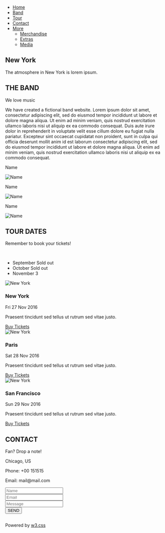 <!DOCTYPE html>
<html lang="en">
<head>
    <meta charset="UTF-8">
    <meta http-equiv="X-UA-Compatible" content="IE=edge">
    <meta name="viewport" content="width=device-width, initial-scale=1.0">
    <title>The Band</title>
    <link rel="stylesheet" href="/F8-The-Brand/assets/css/responsive.css">
    <link rel="stylesheet" href="/F8-The-Brand/assets/fonts/themify-icons/themify-icons.css">
    <link href='http://fonts.googleapis.com/css?family=Lato&subset=latin,latin-ext' rel='stylesheet' type='text/css'>
    <link rel="stylesheet" href="/assets/css/style.css">
</head>
<body>
    <div id="main">
        <div id="header">
            <ul id="nav"> <!-- Begin Nav -->
                <li><a href="#">Home</a></li>
                <li><a href="#band">Band</a></li>
                <li><a href="#tour">Tour</a></li>
                <li><a href="#contact">Contact</a></li>
                <li>
                    <a href="#">
                        More
                        <i class="nav-arrow-down ti-angle-down"></i>
                    </a>
                    <ul class="subnav">
                        <li><a href="#">Merchandise</a></li>
                        <li><a href="#">Extras</a></li>
                        <li><a href="#">Media</a></li>
                    </ul>
                </li>
            </ul>
            <!--End Nav-->
            <!--Begin: Search Button-->
            <div class="search-btn">
                <i class="search-icon ti-search"></i> 
            </div>
            <div id="mobile-menu" class="mobile-menu-btn">
                <i class="menu-icon ti-menu"></i>
            </div>
            <!--End: Search Button-->
        </div>
        <div id="slider">   
            <div class="text-content">
                <h2 class="text-heading">New York</h2>
                <div class="text-description">The atmosphere in New York is lorem ipsum.</div>   
            </div>
        </div>
        <div id="content">
            <!--About Section-->
            <div id="band" class="content-section">
                <h2 class="section-heading">THE BAND</h2>
                <p class="section-sub-heading">We love music</p>
                <p class="about-text">
                    We have created a fictional band website. Lorem ipsum dolor sit amet, consectetur adipiscing elit, sed do eiusmod tempor incididunt ut labore et dolore magna aliqua. Ut enim ad minim veniam, quis nostrud exercitation ullamco laboris nisi ut aliquip ex ea commodo consequat. Duis aute irure dolor in reprehenderit in voluptate velit esse cillum dolore eu fugiat nulla pariatur. Excepteur sint occaecat cupidatat non proident, sunt in culpa qui officia deserunt mollit anim id est laborum consectetur adipiscing elit, sed do eiusmod tempor incididunt ut labore et dolore magna aliqua. Ut enim ad minim veniam, quis nostrud exercitation ullamco laboris nisi ut aliquip ex ea commodo consequat.
                </p>
                <div class="row member-list">
                    <div class="col col-3 text-center">
                        <p class="member-name">Name</p>
                        <img src="/F8-The-Brand/assets/img/band/member1.jpg" alt="Name" class="member-img">
                    </div>
                    <div class="col col-3 text-center">
                        <p class="member-name">Name</p>
                        <img src="/F8-The-Brand/assets/img/band/member1.jpg" alt="Name" class="member-img">
                    </div>
                    <div class="col col-3 text-center">
                        <p class="member-name">Name</p>
                        <img src="/F8-The-Brand/assets/img/band/member1.jpg" alt="Name" class="member-img">
                    </div>
                </div>
            </div>
            <!--Tour Section-->
            <div id="tour" class="tour-section">
                <div class="content-section">
                    <h2 class="section-heading text-white">TOUR DATES</h2>
                    <p class="section-sub-heading text-white">Remember to book your tickets!</p>
                    <br>
                    <!-- Tickets -->
                    <ul class="tickets-list">
                        <li>September <span class="sold-out">Sold out</span></li>
                        <li>October <span class="sold-out">Sold out</span></li>
                        <li>November <span class="quantity">3</span></li>
                    </ul>
                    <!-- Places -->
                    <div class="places-list row">
                        <div class="col col-3">
                        <img src="/F8-The-Brand/assets/img/places/places1.jpg" alt="New York" class="places-img">
                        <div class="places-body">
                            <h3 class="places-heading">New York</h3>
                            <p class="places-time">Fri 27 Nov 2016</p>
                            <p class="places-desc">Praesent tincidunt sed tellus ut rutrum sed vitae justo.</p>
                                <a href="#" class="btn">Buy Tickets</a>
                            </div>
                        </div>
                        <div class="col col-3">
                            <img src="/F8-The-Brand/assets/img/places/places2.jpg" alt="New York" class="places-img">
                            <div class="places-body">
                                <h3 class="places-heading">Paris</h3>
                                <p class="places-time">Sat 28 Nov 2016</p>
                                <p class="places-desc">Praesent tincidunt sed tellus ut rutrum sed vitae justo.</p>
                                <a href="#" class="btn">Buy Tickets</a>
                            </div>
                        </div>
                        <div class="col col-3">
                            <img src="/F8-The-Brand/assets/img/places/places3.jpg" alt="New York" class="places-img">
                            <div class="places-body">
                                <h3 class="places-heading">San Francisco</h3>
                                <p class="places-time">Sun 29 Nov 2016</p>
                                <p class="places-desc">Praesent tincidunt sed tellus ut rutrum sed vitae justo.</p>
                                <a href="#" class="btn">Buy Tickets</a>
                            </div>
                        </div>
                    </div>
                </div>  
            </div>
            <!--Contact Section-->
            <div id="contact" class="content-section">
                <h2 class="section-heading">CONTACT</h2>
                <p class="section-sub-heading">Fan? Drop a note!</p>
                <div class="row contact-content">
                    <div class="col col-2 contact-info">
                        <p><i class="ti-location-pin"></i> Chicago, US</p>
                        <p><i class="ti-mobile"></i> Phone: +00 151515</p>
                        <p><i class="ti-email"></i>Email: mail@mail.com</p>
                    </div>
                    <div class="col col-2 contact-form">
                        <form action="">
                            <div class="row">
                                <div class="col col-2">
                                    <input type="text" name="" placeholder="Name" required id="" class="form-control">
                                </div>
                                <div class="col col-2">
                                    <input type="email" name="" placeholder="Email" required id="" class="form-control">
                                </div>
                            </div>
                            <div class="row mt-8">
                                <div class="col col-full">
                                    <input type="text" name="" placeholder="Message" required id="" class="form-control">
                                </div>  
                            </div>
                            <input class="btn pull-right mt-16" type="submit" value="SEND">
                        </form>
                    </div>
                </div>
            </div>
            <div class="map-section">
                <img src="/F8-The-Brand/assets/img/map/map.jpg" alt="">
            </div>
        </div>
        <div id="footer">
            <div class="socials-list">
                <a href="#"><i class="ti-facebook"></i></a>
                <a href="#"><i class="ti-instagram"></i></a>
                <a href="#"><i class="ti-youtube"></i></a>
                <a href="#"><i class="ti-pinterest"></i></a>
                <a href="#"><i class="ti-twitter"></i></a>
                <a href="#"><i class="ti-linkedin"></i></a>
            </div>
            <p class="copyright">Powered by <a href="#">w3.css</a></p>
        </div>
    </div>
    <script>
        var header = document.getElementById('header');
        var mobileMenu = document.getElementById('mobile-menu');
        var headerHeight = header.clientHeight;
        // Open/Closed Mobile-menu 
        mobileMenu.onclick = function() {
            var isClosed = header.clientHeight === headerHeight;
            if (isClosed) {
                header.style.height = 'auto';
            } else {
                header.style.height = null;
            }
        }
        // Auto Closed menu 
        var menuItems = document.querySelectorAll('#nav li a[href*="#"]'); 
        for (var i = 0; i < menuItems.length; i++) {
            var menuItem = menuItems[i];
            menuItem.onclick = function() {
                header.style.height = null;
            }
        }
    </script>
</body>
</html>
